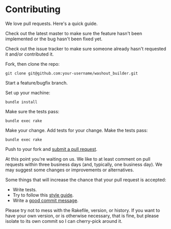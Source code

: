 # Contributing

We love pull requests. Here's a quick guide.

Check out the latest master to make sure the feature hasn't been implemented or the bug hasn't been fixed yet.
 
Check out the issue tracker to make sure someone already hasn't requested it and/or contributed it.

Fork, then clone the repo:

    git clone git@github.com:your-username/washout_builder.git

Start a feature/bugfix branch.

Set up your machine:

    bundle install

Make sure the tests pass:

    bundle exec rake

Make your change. Add tests for your change. Make the tests pass:

    bundle exec rake

Push to your fork and [submit a pull request][pr].

[pr]: https://github.com/bogdanRada/washout_builder/compare

At this point you're waiting on us. We like to at least comment on pull requests
within three business days (and, typically, one business day). We may suggest
some changes or improvements or alternatives.

Some things that will increase the chance that your pull request is accepted:

* Write tests.
* Try to follow this [style guide][style].
* Write a [good commit message][commit].

[style]: https://github.com/thoughtbot/guides/tree/master/style
[commit]: http://tbaggery.com/2008/04/19/a-note-about-git-commit-messages.html

Please try not to mess with the Rakefile, version, or history. If you want to have your own version, or is otherwise necessary, that is fine, but please isolate to its own commit so I can cherry-pick around it.
